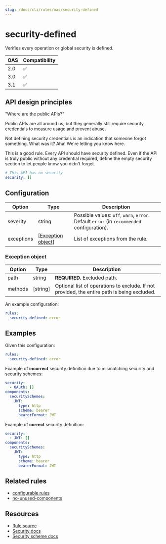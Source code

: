 ```yaml
---
slug: /docs/cli/rules/oas/security-defined
---
```


# security-defined

Verifies every operation or global security is defined.

| OAS | Compatibility |
| --- | ------------- |
| 2.0 | ✅            |
| 3.0 | ✅            |
| 3.1 | ✅            |

## API design principles

"Where are the public APIs?"

Public APIs are all around us, but they generally still require security credentials to measure usage and prevent abuse.

Not defining security credentials is an indication that someone forgot something.
What was it?
Aha!
We're letting you know here.

This is a good rule.
Every API should have security defined.
Even if the API is truly public without any credential required, define the empty security section to let people know you didn't forget.

```yaml
# This API has no security
security: []
```

## Configuration

| Option     | Type                                    | Description                                                                                |
| ---------- | --------------------------------------- | ------------------------------------------------------------------------------------------ |
| severity   | string                                  | Possible values: `off`, `warn`, `error`. Default `error` (in `recommended` configuration). |
| exceptions | [[Exception object](#exception-object)] | List of exceptions from the rule.                                                          |

### Exception object

| Option  | Type     | Description                                                                                 |
| ------- | -------- | ------------------------------------------------------------------------------------------- |
| path    | string   | **REQUIRED.** Excluded path.                                                                |
| methods | [string] | Optional list of operations to exclude. If not provided, the entire path is being excluded. |

An example configuration:

```yaml
rules:
  security-defined: error
```

## Examples

Given this configuration:

```yaml
rules:
  security-defined: error
```

Example of **incorrect** security definition due to mismatching security and security schemes:

```yaml
security:
  - OAuth: []
components:
  securitySchemes:
    JWT:
      type: http
      scheme: bearer
      bearerFormat: JWT
```

Example of **correct** security definition:

```yaml
security:
  - JWT: []
components:
  securitySchemes:
    JWT:
      type: http
      scheme: bearer
      bearerFormat: JWT
```

## Related rules

- [configurable rules](../configurable-rules.md)
- [no-unused-components](./no-unused-components.md)

## Resources

- [Rule source](https://github.com/Redocly/redocly-cli/blob/main/packages/core/src/rules/common/security-defined.ts)
- [Security docs](https://redocly.com/docs/openapi-visual-reference/security/)
- [Security scheme docs](https://redocly.com/docs/openapi-visual-reference/security-schemes/)
